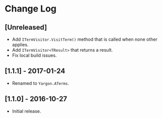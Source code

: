 # Change Log

## [Unreleased]
- Add `ITermVisitor.VisitTerm()` method that is called when none other applies.
- Add `ITermVisitor<TResult>` that returns a result.
- Fix local build issues.

## [1.1.1] - 2017-01-24
- Renamed to `Yargon.ATerms`.

## [1.1.0] - 2016-10-27
- Initial release.